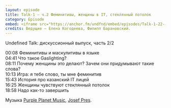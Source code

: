 ```yaml
---
layout: episode
title: Talk-1 — ч.2 Феминитивы, женщины в IT, стеклянный потолок
category: Episode
embed: <iframe src="https://anchor.fm/undfnd/embed/episodes/Talk-1-22-----IT-ebu6bc" height="102px" width="400px" frameborder="0" scrolling="no"></iframe>
credits: Ведущие — Елена Когодеева, Филипп Барановский.
---
```


Undefined Talk: дискуссионный выпуск, часть 2/2

00:08 Феминитивы и маскулитивы в языке  
04:41 Что такое Gaslighting?  
08:11 Почему женщины это делают? Зачем они придумывают такие слова?  
10:13 Игра: я тебе слово, ты мне феминитив  
15:43 История про казанский IT лицей  
16:25 Женщины чувствуют стеклянный потолок  
18:58 Надо как-то завершить

Музыка [Purple Planet Music](https://www.purple-planet.com/), [Josef Pres](https://www.facebook.com/simplesamplesweb).
